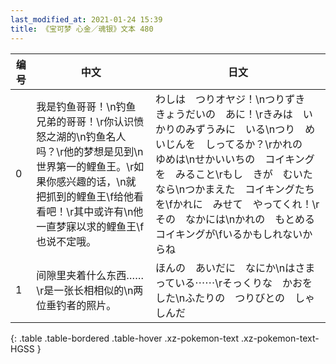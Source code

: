 ```yaml
---
last_modified_at: 2021-01-24 15:39
title: 《宝可梦 心金／魂银》文本 480
---
```

| 编号 | 中文 | 日文 |
| ---- | ---- | ---- |
| 0 | 我是钓鱼哥哥！\n钓鱼兄弟的哥哥！\r你认识愤怒之湖的\n钓鱼名人吗？\r他的梦想是见到\n世界第一的鲤鱼王。\r如果你感兴趣的话，\n就把抓到的鲤鱼王\f给他看看吧！\r其中或许有\n他一直梦寐以求的鲤鱼王\f也说不定哦。 | わしは　つりオヤジ！\nつりずき　きょうだいの　あに！\rきみは　いかりのみずうみに　いる\nつり　めいじんを　しってるか？\rかれの　ゆめは\nせかいいちの　コイキングを　みること\rもし　きが　むいたなら\nつかまえた　コイキングたちを\fかれに　みせて　やってくれ！\rその　なかには\nかれの　もとめる　コイキングが\fいるかもしれないからね |
| 1 | 间隙里夹着什么东西……\r是一张长相相似的\n两位垂钓者的照片。 | ほんの　あいだに　なにか\nはさまっている⋯⋯\rそっくりな　かおをした\nふたりの　つりびとの　しゃしんだ |
{: .table .table-bordered .table-hover .xz-pokemon-text .xz-pokemon-text-HGSS }